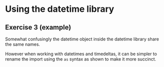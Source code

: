 # Using the datetime library

## Exercise 3 (example)

Somewhat confusingly the datetime object inside the datetime library share the same names.

However when working with datetimes and timedeltas, it can be simpler to rename the import using the `as` syntax as shown to make it more succinct.


